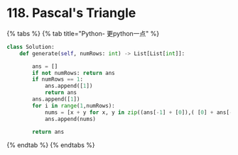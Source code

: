 # 118. Pascal's Triangle

{% tabs %}
{% tab title="Python- 更python一点" %}
```python
class Solution:
    def generate(self, numRows: int) -> List[List[int]]:

        ans = []
        if not numRows: return ans
        if numRows == 1: 
            ans.append([1])
            return ans
        ans.append([1])
        for i in range(1,numRows):
            nums = [x + y for x, y in zip((ans[-1] + [0]),( [0] + ans[-1]))]
            ans.append(nums)

        return ans
```
{% endtab %}
{% endtabs %}

